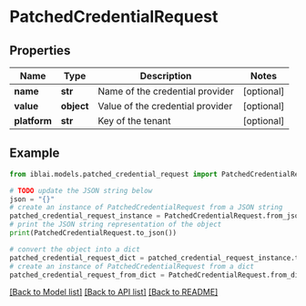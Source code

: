 # PatchedCredentialRequest


## Properties

Name | Type | Description | Notes
------------ | ------------- | ------------- | -------------
**name** | **str** | Name of the credential provider | [optional] 
**value** | **object** | Value of the credential provider | [optional] 
**platform** | **str** | Key of the tenant | [optional] 

## Example

```python
from iblai.models.patched_credential_request import PatchedCredentialRequest

# TODO update the JSON string below
json = "{}"
# create an instance of PatchedCredentialRequest from a JSON string
patched_credential_request_instance = PatchedCredentialRequest.from_json(json)
# print the JSON string representation of the object
print(PatchedCredentialRequest.to_json())

# convert the object into a dict
patched_credential_request_dict = patched_credential_request_instance.to_dict()
# create an instance of PatchedCredentialRequest from a dict
patched_credential_request_from_dict = PatchedCredentialRequest.from_dict(patched_credential_request_dict)
```
[[Back to Model list]](../README.md#documentation-for-models) [[Back to API list]](../README.md#documentation-for-api-endpoints) [[Back to README]](../README.md)


